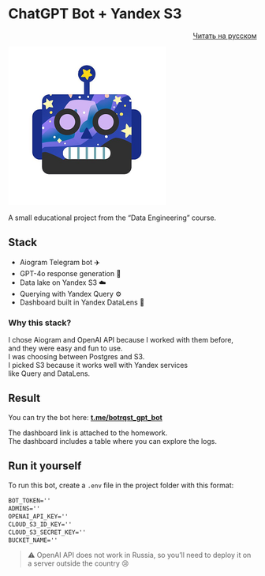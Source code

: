 # ChatGPT Bot + Yandex S3

<p align="right">
  <a href="README.ru.md">Читать на русском</a>
</p>

![Bot Picture](img/bot_pic.png)

A small educational project from the “Data Engineering” course.

## Stack

- Aiogram Telegram bot ✈️  
- GPT-4o response generation 🤖  
- Data lake on Yandex S3 ☁️  
- Querying with Yandex Query ⚙️  
- Dashboard built in Yandex DataLens 🌻  

### Why this stack?

I chose Aiogram and OpenAI API because I worked with them before,  
and they were easy and fun to use.  
I was choosing between Postgres and S3.  
I picked S3 because it works well with Yandex services  
like Query and DataLens.

## Result

You can try the bot here: 
**[t.me/botrqst_gpt_bot](https://t.me/botrqst_gpt_bot)**

The dashboard link is attached to the homework.  
The dashboard includes a table where you can explore the logs.

## Run it yourself

To run this bot, create a `.env` file in the project folder with this format:

```env
BOT_TOKEN=''
ADMINS=''
OPENAI_API_KEY=''
CLOUD_S3_ID_KEY=''
CLOUD_S3_SECRET_KEY=''
BUCKET_NAME=''
```

> ⚠️ OpenAI API does not work in Russia,
so you’ll need to deploy it on a server outside the country 😢

